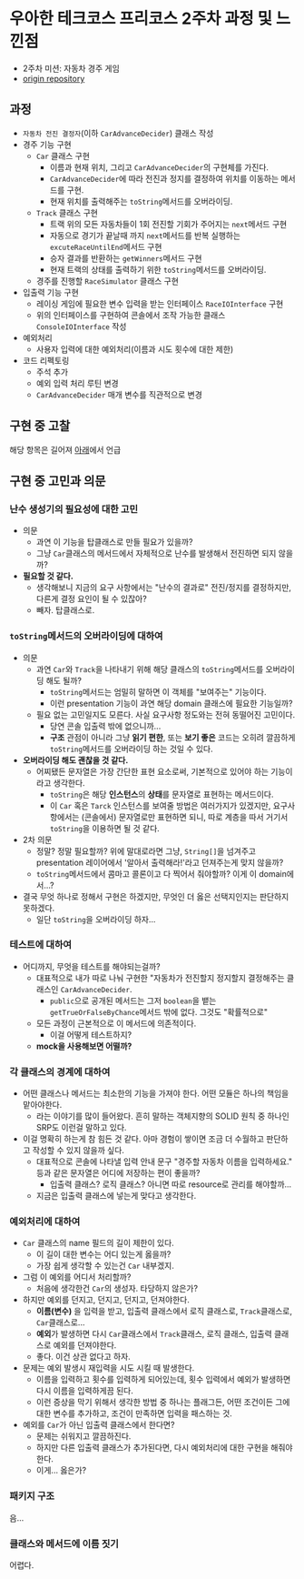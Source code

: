 # 우아한 테크코스 프리코스 2주차 과정 및 느낀점
- 2주차 미션: 자동차 경주 게임
- [origin repository](https://github.com/Delf-Lee/java-racingcar/tree/delf)
## 과정
- `자동차 전진 결정자`(이하 `CarAdvanceDecider`) 클래스 작성
- 경주 기능 구현
  - `Car` 클래스 구현
    - 이름과 현재 위치, 그리고 `CarAdvanceDecider`의 구현체를 가진다.
    - `CarAdvanceDecider`에 따라 전진과 정지를 결정하여 위치를 이동하는 메서드를 구현.
    - 현재 위치를 출력해주는 `toString`메서드를 오버라이딩.
  - `Track` 클래스 구현
    - 트랙 위의 모든 자동차들이 1회 전진할 기회가 주어지는 `next`메서드 구현
    - 자동으로 경기가 끝날때 까지 `next`메서드를 반복 실행하는 `excuteRaceUntilEnd`메서드 구현
    - 승자 결과를 반환하는 `getWinners`메서드 구현
    - 현재 트랙의 상태를 출력하기 위한 `toString`메서드를 오버라이딩.
  - 경주를 진행할 `RaceSimulator` 클래스 구현
- 입출력 기능 구현
  - 레이싱 게임에 필요한 변수 입력을 받는 인터페이스 `RaceIOInterface` 구현
  - 위의 인터페이스를 구현하여 콘솔에서 조작 가능한 클래스 `ConsoleIOInterface` 작성
- 예외처리
  - 사용자 입력에 대한 예외처리(이름과 시도 횟수에 대한 제한)
- 코드 리펙토링
  - 주석 추가
  - 예외 입력 처리 루틴 변경
  - `CarAdvanceDecider` 매개 변수를 직관적으로 변경

## 구현 중 고찰
해당 항목은 길어져 [아래](#구현-중-고민과-의문)에서 언급


## 구현 중 고민과 의문

### 난수 생성기의 필요성에 대한 고민
- 의문
  - 과연 이 기능을 탑클래스로 만들 필요가 있을까?
  - 그냥 `Car`클래스의 메서드에서 자체적으로 난수를 발생해서 전진하면 되지 않을까?
- **필요할 것 같다.**
  - 생각해보니 지금의 요구 사항에서는 "난수의 결과로" 전진/정지를 결정하지만, 다른게 결정 요인이 될 수 있잖아?
  - 빼자. 탑클래스로.


### `toString`메서드의 오버라이딩에 대하여
- 의문
  - 과연 `Car`와 `Track`을 나타내기 위해 해당 클래스의 `toString`메서드를 오버라이딩 해도 될까?
    - `toString`메서드는 엄밀히 말하면 이 객체를 "보여주는" 기능이다.
    - 이런 presentation 기능이 과연 해당 domain 클래스에 필요한 기능일까?
  - 필요 없는 고민일지도 모른다. 사실 요구사항 정도와는 전혀 동떨어진 고민이다.
    - 당연 콘솔 입출력 밖에 없으니까...
    - **구조** 관점이 아니라 그냥 **읽기 편한**, 또는 **보기 좋은** 코드는 오히려 깔끔하게 `toString`메서드를 오버라이딩 하는 것일 수 있다.
- **오버라이딩 해도 괜찮을 것 같다.**
  - 어찌됐든 문자열은 가장 간단한 표현 요소로써, 기본적으로 있어야 하는 기능이라고 생각한다.
    - `toString`은 해당 **인스턴스**의 **상태**를 문자열로 표현하는 메서드이다.
    - 이 `Car` 혹은 `Tarck` 인스턴스를 보여줄 방법은 여러가지가 있겠지만, 요구사항에서는 (콘솔에서) 문자열로만 표현하면 되니, 따로 계층을 따서 거기서 `toString`을 이용하면 될 것 같다.
- 2차 의문
  - 정말? 정말 필요할까? 위에 말대로라면 그냥, `String[]`을 넘겨주고 presentation 레이어에서 '알아서 출력해라!'라고 던져주는게 맞지 않을까?
  - `toString`메서드에서 콤마고 콜론이고 다 찍어서 줘야할까? 이게 이 domain에서...?
- 결국 무엇 하나로 정해서 구현은 하겠지만, 무엇인 더 옳은 선택지인지는 판단하지 못하겠다.
  - 일단 `toString`을 오버라이딩 하자...

### 테스트에 대하여
- 어디까지, 무엇을 테스트를 해야되는걸까?
  - 대표적으로 내가 따로 나눠 구현한 "자동차가 전진할지 정지할지 결정해주는 클래스인 `CarAdvanceDecider`.
    - `public`으로 공개된 메서드는 그저 `boolean`을 뱉는 `getTrueOrFalseByChance`메서드 밖에 없다. 그것도 "확률적으로"
  - 모든 과정이 근본적으로 이 메서드에 의존적이다.
    - 이걸 어떻게 테스트하지?
  - **mock을 사용해보면 어떨까?**

### 각 클래스의 경계에 대하여
- 어떤 클래스나 메서드는 최소한의 기능을 가져야 한다. 어떤 모듈은 하나의 책임을 맡아야한다.
  - 라는 이야기를 많이 들어왔다. 흔히 말하는 객체지향의 SOLID 원칙 중 하나인 SRP도 이런걸 말하고 있다.
- 이걸 명확히 하는게 참 힘든 것 같다. 아마 경험이 쌓이면 조금 더 수월하고 판단하고 작성할 수 있지 않을까 싶다.
  - 대표적으로 콘솔에 나타낼 입력 안내 문구 "경주할 자동차 이름을 입력하세요." 등과 같은 문자열은 어디에 저장하는 편이 좋을까?
    - 입출력 클래스? 로직 클래스? 아니면 따로 resource로 관리를 해야할까...
  - 지금은 입출력 클래스에 넣는게 맞다고 생각한다.

### 예외처리에 대하여
- `Car` 클래스의 name 필드의 길이 제한이 있다.
  - 이 길이 대한 변수는 어디 있는게 옳을까?
  - 가장 쉽게 생각할 수 있는건 `Car` 내부겠지.
- 그럼 이 예외를 어디서 처리할까?
  - 처음에 생각한건 `Car`의 생성자. 타당하지 않은가?
- 하지만 예외를 던지고, 던지고, 던지고, 던져야한다.
  - **이름(변수)** 을 입력을 받고, 입출력 클래스에서 로직 클래스로, `Track`클래스로, `Car`클래스로...
  - **예외**가 발생하면 다시 `Car`클래스에서 `Track`클래스, 로직 클래스, 입출력 클래스로 예외를 던져야한다.
  - 좋다. 이건 상관 없다고 하자.
- 문제는 예외 발생시 재입력을 시도 시킬 때 발생한다.
  - 이름을 입력하고 횟수를 입력하게 되어있는데, 횟수 입력에서 예외가 발생하면 다시 이름을 입력하게끔 된다.
  - 이런 증상을 막기 위해서 생각한 방법 중 하나는 플래그든, 어떤 조건이든 그에 대한 변수를 추가하고, 조건이 만족하면 입력을 패스하는 것.
- 예외를 `Car`가 아닌 입출력 클래스에서 한다면?
  - 문제는 쉬워지고 깔끔하진다.
  - 하지만 다른 입출력 클래스가 추가된다면, 다시 예외처리에 대한 구현을 해줘야한다.
  - 이게... 옳은가?

### 패키지 구조
음...

### 클래스와 메서드에 이름 짓기
어렵다.